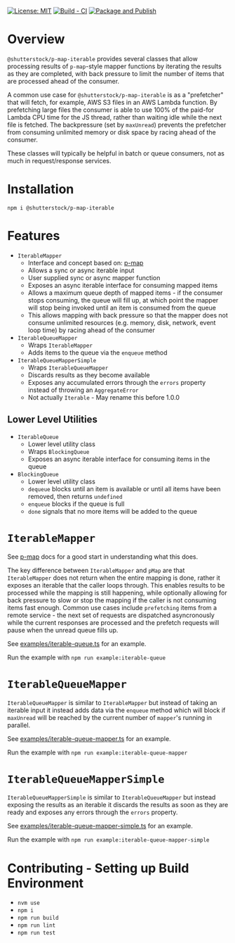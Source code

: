 [![License: MIT](https://img.shields.io/badge/License-MIT-green.svg)](https://opensource.org/licenses/MIT) [![Build - CI](https://github.com/shutterstock/p-map-iterable/actions/workflows/ci.yml/badge.svg)](https://github.com/shutterstock/p-map-iterable/actions/workflows/ci.yml) [![Package and Publish](https://github.com/shutterstock/p-map-iterable/actions/workflows/publish.yml/badge.svg)](https://github.com/shutterstock/p-map-iterable/actions/workflows/publish.yml)

# Overview

`@shutterstock/p-map-iterable` provides several classes that allow processing results of `p-map`-style mapper functions by iterating the results as they are completed, with back pressure to limit the number of items that are processed ahead of the consumer.

A common use case for `@shutterstock/p-map-iterable` is as a "prefetcher" that will fetch, for example, AWS S3 files in an AWS Lambda function. By prefetching large files the consumer is able to use 100% of the paid-for Lambda CPU time for the JS thread, rather than waiting idle while the next file is fetched. The backpressure (set by `maxUnread`) prevents the prefetcher from consuming unlimited memory or disk space by racing ahead of the consumer.

These classes will typically be helpful in batch or queue consumers, not as much in request/response services.

# Installation

`npm i @shutterstock/p-map-iterable`

# Features

- `IterableMapper`
  - Interface and concept based on: [p-map](https://github.com/sindresorhus/p-map)
  - Allows a sync or async iterable input
  - User supplied sync or async mapper function
  - Exposes an async iterable interface for consuming mapped items
  - Allows a maximum queue depth of mapped items - if the consumer stops consuming, the queue will fill up, at which point the mapper will stop being invoked until an item is consumed from the queue
  - This allows mapping with back pressure so that the mapper does not consume unlimited resources (e.g. memory, disk, network, event loop time) by racing ahead of the consumer
- `IterableQueueMapper`
  - Wraps `IterableMapper`
  - Adds items to the queue via the `enqueue` method
- `IterableQueueMapperSimple`
  - Wraps `IterableQueueMapper`
  - Discards results as they become available
  - Exposes any accumulated errors through the `errors` property instead of throwing an `AggregateError`
  - Not actually `Iterable` - May rename this before 1.0.0

## Lower Level Utilities
- `IterableQueue`
  - Lower level utility class
  - Wraps `BlockingQueue`
  - Exposes an async iterable interface for consuming items in the queue
- `BlockingQueue`
  - Lower level utility class
  - `dequeue` blocks until an item is available or until all items have been removed, then returns `undefined`
  - `enqueue` blocks if the queue is full
  - `done` signals that no more items will be added to the queue

# `IterableMapper`

See [p-map](https://github.com/sindresorhus/p-map) docs for a good start in understanding what this does.

The key difference between `IterableMapper` and `pMap` are that `IterableMapper` does not return when the entire mapping is done, rather it exposes an iterable that the caller loops through. This enables results to be processed while the mapping is still happening, while optionally allowing for back pressure to slow or stop the mapping if the caller is not consuming items fast enough. Common use cases include `prefetching` items from a remote service - the next set of requests are dispatched asyncronously while the current responses are processed and the prefetch requests will pause when the unread queue fills up.

See [examples/iterable-queue.ts](./examples/iterable-queue.ts) for an example.

Run the example with `npm run example:iterable-queue`

# `IterableQueueMapper`

`IterableQueueMapper` is similar to `IterableMapper` but instead of taking an iterable input it instead adds data via the `enqueue` method which will block if `maxUnread` will be reached by the current number of `mapper`'s running in parallel.

See [examples/iterable-queue-mapper.ts](./examples/iterable-queue-mapper.ts) for an example.

Run the example with `npm run example:iterable-queue-mapper`

# `IterableQueueMapperSimple`

`IterableQueueMapperSimple` is similar to `IterableQueueMapper` but instead exposing the results as an iterable it discards the results as soon as they are ready and exposes any errors through the `errors` property.

See [examples/iterable-queue-mapper-simple.ts](./examples/iterable-queue-mapper-simple.ts) for an example.

Run the example with `npm run example:iterable-queue-mapper-simple`

# Contributing - Setting up Build Environment

- `nvm use`
- `npm i`
- `npm run build`
- `npm run lint`
- `npm run test`
